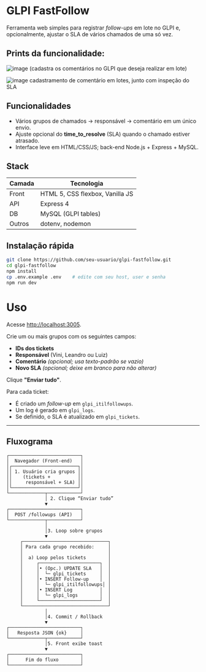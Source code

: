 # GLPI FastFollow

Ferramenta web simples para registrar *follow-ups* em lote no GLPI
e, opcionalmente, ajustar o SLA de vários chamados de uma só vez.

## Prints da funcionalidade:
![image](https://github.com/user-attachments/assets/a8fc898a-bf02-45df-8504-9f72f14ed82e)
(cadastra os comentários no GLPI que deseja realizar em lote)

![image](https://github.com/user-attachments/assets/19c18877-be32-420a-b67e-0ae5c6c450e8)
cadastramento de comentário em lotes, junto com inspeção do SLA


## Funcionalidades
- Vários grupos de chamados → responsável → comentário em um único envio.
- Ajuste opcional do **time_to_resolve** (SLA) quando o chamado estiver atrasado.
- Interface leve em HTML/CSS/JS; back-end Node.js + Express + MySQL.

## Stack
| Camada | Tecnologia |
| ------ | ---------- |
| Front  | HTML 5, CSS flexbox, Vanilla JS |
| API    | Express 4 |
| DB     | MySQL (GLPI tables) |
| Outros | dotenv, nodemon |

## Instalação rápida
```bash
git clone https://github.com/seu-usuario/glpi-fastfollow.git
cd glpi-fastfollow
npm install
cp .env.example .env    # edite com seu host, user e senha
npm run dev
```

# Uso

Acesse [http://localhost:3005](http://localhost:3005).

Crie um ou mais grupos com os seguintes campos:

- **IDs dos tickets**
- **Responsável** (Vini, Leandro ou Luiz)
- **Comentário** *(opcional; usa texto-padrão se vazio)*
- **Novo SLA** *(opcional; deixe em branco para não alterar)*

Clique **"Enviar tudo"**.

Para cada ticket:

- É criado um *follow-up* em `glpi_itilfollowups`.
- Um log é gerado em `glpi_logs`.
- Se definido, o SLA é atualizado em `glpi_tickets`.

---

## Fluxograma

```
┌──────────────────────────┐
│  Navegador (Front-end)   │
│┌────────────────────────┐│
││ 1. Usuário cria grupos ││
││    (tickets +          ││
││     responsável + SLA) ││
│└────────────────────────┘│
└─────────────┬────────────┘
              │ 2. Clique “Enviar tudo”
              ▼
┌──────────────────────────┐
│  POST /followups (API)   │
└─────────────┬────────────┘
              │
              │3. Loop sobre grupos
              ▼
     ┌───────────────────────────────┐
     │ Para cada grupo recebido:     │
     │                               │
     │  a) Loop pelos tickets        │
     │     ┌──────────────────────┐  │
     │     │• (Opc.) UPDATE SLA   │  │
     │     │  └─ glpi_tickets     │  │
     │     │• INSERT Follow-up    │  │
     │     │  └─ glpi_itilfollowups│ │
     │     │• INSERT Log          │  │
     │     │  └─ glpi_logs        │  │
     │     └──────────────────────┘  │
     └───────────────────────────────┘
              │
              │4. Commit / Rollback
              ▼
┌──────────────────────────┐
│   Resposta JSON {ok}     │
└─────────────┬────────────┘
              │5. Front exibe toast
              ▼
┌──────────────────────────┐
│      Fim do fluxo        │
└──────────────────────────┘
```
